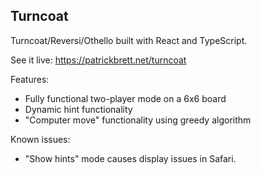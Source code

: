 ## Turncoat

Turncoat/Reversi/Othello built with React and TypeScript.

See it live: https://patrickbrett.net/turncoat

Features:

* Fully functional two-player mode on a 6x6 board
* Dynamic hint functionality
* "Computer move" functionality using greedy algorithm

Known issues:

* "Show hints" mode causes display issues in Safari.